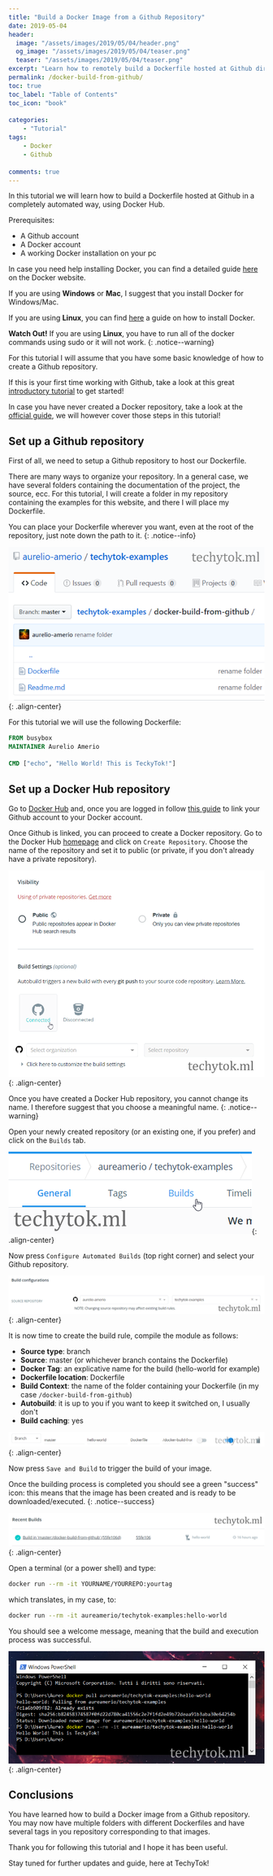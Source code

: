 ```yaml
---
title: "Build a Docker Image from a Github Repository"
date: 2019-05-04
header:
  image: "/assets/images/2019/05/04/header.png"
  og_image: "/assets/images/2019/05/04/teaser.png"
  teaser: "/assets/images/2019/05/04/teaser.png"
excerpt: "Learn how to remotely build a Dockerfile hosted at Github directly from Docker Hub!"
permalink: /docker-build-from-github/
toc: true
toc_label: "Table of Contents"
toc_icon: "book"

categories:
    - "Tutorial"
tags:
    - Docker
    - Github

comments: true
---
```


In this tutorial we will learn how to build a Dockerfile hosted at Github in a completely automated way, using Docker Hub.

Prerequisites:

- A Github account
- A Docker account
- A working Docker installation on your pc

In case you need help installing Docker, you can find a detailed guide [here](<https://www.docker.com/get-started>) on the Docker website. 

If you are using **Windows** or **Mac**, I suggest that you install Docker for Windows/Mac.

If you are using **Linux**, you can find [here](<https://docs.docker.com/install/linux/docker-ce/debian/>) a guide on how to install Docker.

**Watch Out!** If you are using **Linux**, you have to run all of the docker commands using sudo or it will not work.
{: .notice--warning}

For this tutorial I will assume that you have some basic knowledge of how to create a Github repository.

If this is your first time working with Github, take a look at this great [introductory tutorial](<https://guides.github.com/activities/hello-world/>) to get started!

In case you have never created a Docker repository, take a look at the [official guide](<https://docs.docker.com/docker-hub/repos/>), we will however cover those steps in this tutorial!

## Set up a Github repository

First of all, we need to setup a Github repository to host our Dockerfile. 

There are many ways to organize your repository. In a general case, we have several folders containing the documentation of the project, the source, ecc. For this tutorial, I will create a folder in my repository containing the examples for this website, and there I will place my Dockerfile. 

You can place your Dockerfile wherever you want, even at the root of the repository, just note down the path to it.
{: .notice--info}

![image-center](/assets/images/2019/05/04/1-github-repo.png){: .align-center}

For this tutorial we will use the following Dockerfile:

```dockerfile
FROM busybox
MAINTAINER Aurelio Amerio

CMD ["echo", "Hello World! This is TeckyTok!"]
```

## Set up a Docker Hub repository

Go to [Docker Hub](#https://hub.docker.com/) and, once you are logged in follow [this guide](<https://docs.docker.com/docker-hub/builds/link-source/>) to link your Github account to your Docker account. 

Once Github is linked, you can proceed to create a Docker repository. Go to the Docker Hub [homepage](#https://hub.docker.com) and click on `Create Repository`. Choose the name of the repository and set it to public (or private, if you don't already have a private repository). 

![image-center](/assets/images/2019/05/04/2-docker-repo.png){: .align-center}

Once you have created a Docker Hub repository, you cannot change its name. I therefore suggest that you choose a meaningful name.
{: .notice--warning}

Open your newly created repository (or an existing one, if you prefer) and click on the `Builds` tab.

![image-center](/assets/images/2019/05/04/3-docker-repo-build.png){: .align-center}

Now press `Configure Automated Builds` (top right corner) and select your Github repository.

![image-center](/assets/images/2019/05/04/4-docker-settings.png){: .align-center}

It is now time to create the build rule, compile the module as follows:

- **Source type**: branch
- **Source**: master (or whichever branch contains the Dockerfile)
- **Docker Tag**: an explicative name for the build (hello-world for example)
- **Dockerfile location**: Dockerfile
- **Build Context**: the name of the folder containing your Dockerfile (in my case `/docker-build-from-github`) 
- **Autobuild**: it is up to you if you want to keep it switched on, I usually don't
- **Build caching**: yes

![image-center](/assets/images/2019/05/04/5-docker-settings-2.png){: .align-center}

Now press `Save and Build` to trigger the build of your image. 

Once the building process is completed you should see a green "success" icon: this means that the image  has been created and is ready to be downloaded/executed.
{: .notice--success}

![image-center](/assets/images/2019/05/04/6-build-success.png){: .align-center}

Open a terminal (or a power shell) and type:

```bash
docker run --rm -it YOURNAME/YOURREPO:yourtag
```

which translates, in my case, to:

```bash
docker run --rm -it aureamerio/techytok-examples:hello-world
```

You should see a welcome message, meaning that the build and execution process was successful.

![image-center](/assets/images/2019/05/04/7-hello-message.png){: .align-center}

## Conclusions

You have learned how to build a Docker image from a Github repository. You may now have multiple folders with different Dockerfiles and have several tags in you repository corresponding to that images. 

Thank you for following this tutorial and I hope it has been useful. 

Stay tuned for further updates and guide, here at TechyTok!